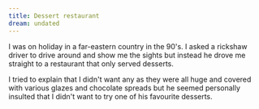 ```yaml
---
title: Dessert restaurant
dream: undated
---
```


I was on holiday in a far-eastern country in the 90's. I asked a rickshaw driver to drive around and show me the sights but instead he drove me straight to a restaurant that only served desserts.

I tried to explain that I didn't want any as they were all huge and covered with various glazes and chocolate spreads but he seemed personally insulted that I didn't want to try one of his favourite desserts.